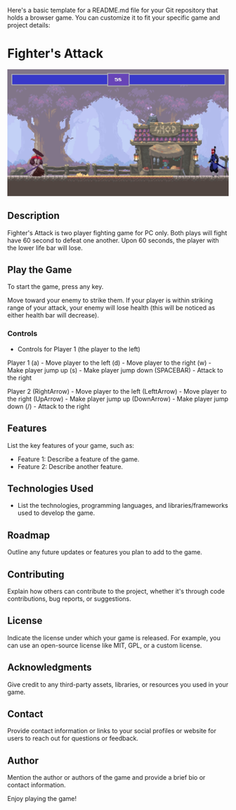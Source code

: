 
Here's a basic template for a README.md file for your Git repository that holds a browser game. You can customize it to fit your specific game and project details:


# Fighter's Attack

![Game Screenshot](assets/img/READMEImage/StartScreen.jpg)

## Description

Fighter's Attack is two player fighting game for PC only. 
Both plays will fight have 60 second to defeat one another. Upon 60 seconds, the player with the lower life bar will lose. 


## Play the Game

To start the game, press any key. 

Move toward your enemy to strike them. If your player is within striking range of your attack, your enemy will lose health (this will be noticed as either health bar will decrease). 

### Controls
- Controls for Player 1 (the player to the left)

Player 1
    (a) - Move player to the left
    (d) - Move player to the right
    (w) - Make player jump up
    (s) - Make player jump down
    (SPACEBAR) - Attack to the right

Player 2
    (RightArrow) - Move player to the left
    (LefttArrow) - Move player to the right
    (UpArrow) - Make player jump up
    (DownArrow) - Make player jump down
    (/) - Attack to the right



## Features

List the key features of your game, such as:
- Feature 1: Describe a feature of the game.
- Feature 2: Describe another feature.

## Technologies Used

- List the technologies, programming languages, and libraries/frameworks used to develop the game.

## Roadmap
Outline any future updates or features you plan to add to the game.

## Contributing
Explain how others can contribute to the project, whether it's through code contributions, bug reports, or suggestions.

## License
Indicate the license under which your game is released. For example, you can use an open-source license like MIT, GPL, or a custom license.

## Acknowledgments
Give credit to any third-party assets, libraries, or resources you used in your game.

## Contact
Provide contact information or links to your social profiles or website for users to reach out for questions or feedback.

## Author
Mention the author or authors of the game and provide a brief bio or contact information.

Enjoy playing the game!
